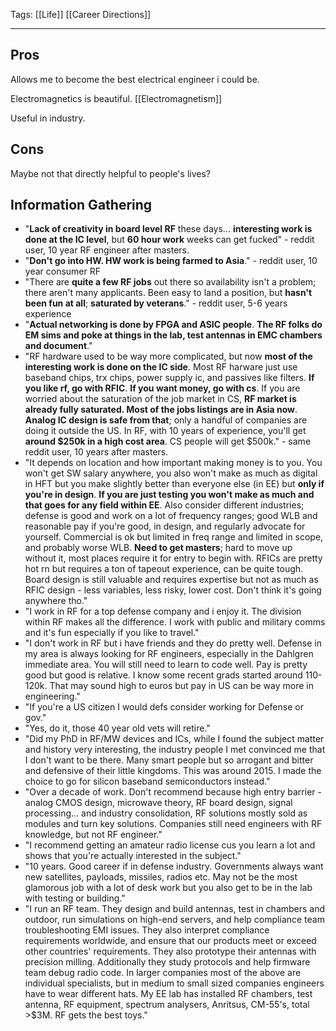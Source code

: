 Tags: [[Life]] [[Career Directions]]
___
## Pros
Allows me to become the best electrical engineer i could be. 

Electromagnetics is beautiful. [[Electromagnetism]]

Useful in industry. 
## Cons
Maybe not that directly helpful to people's lives? 
## Information Gathering
- "**Lack of creativity in board level RF** these days... **interesting work is done at the IC level**, but **60 hour work** weeks can get fucked" - reddit user, 10 year RF engineer after masters. 
- "**Don't go into HW. HW work is being farmed to Asia**." - reddit user, 10 year consumer RF
- "There are **quite a few RF jobs** out there so availability isn't a problem; there aren't many applicants. Been easy to land a position, but **hasn't been fun at all**; **saturated by veterans**." - reddit user, 5-6 years experience
- "**Actual networking is done by FPGA and ASIC people**. **The RF folks do EM sims and poke at things in the lab, test antennas in EMC chambers and document**." 
- "RF hardware used to be way more complicated, but now **most of the interesting work is done on the IC side**. Most RF harware just use baseband chips, trx chips, power supply ic, and passives like filters. **If you like rf, go with RFIC**. **If you want money, go with cs**. If you are worried about the saturation of the job market in CS, **RF market is already fully saturated. Most of the jobs listings are in Asia now**. **Analog IC design is safe from that**; only a handful of companies are doing it outside the US. In RF, with 10 years of experience, you'll get **around $250k in a high cost area**. CS people will get $500k." - same reddit user, 10 years after masters.
- "It depends on location and how important making money is to you. You won't get SW salary anywhere, you also won't make as much as digital in HFT but you make slightly better than everyone else (in EE) but **only if you're in design**. **If you are just testing you won't make as much and that goes for any field within EE**. Also consider different industries; defense is good and work on a lot of frequency ranges; good WLB and reasonable pay if you're good, in design, and regularly advocate for yourself. Commercial is ok but limited in freq range and limited in scope, and probably worse WLB. **Need to get masters**; hard to move up without it, most places require it for entry to begin with. RFICs are pretty hot rn but requires a ton of tapeout experience, can be quite tough. Board design is still valuable and requires expertise but not as much as RFIC design - less variables, less risky, lower cost. Don't think it's going anywhere tho."
- "I work in RF for a top defense company and i enjoy it. The division within RF makes all the difference. I work with public and military comms and it's fun especially if you like to travel."
- "I don't work in RF but i have friends and they do pretty well. Defense in my area is always looking for RF engineers, especially in the Dahlgren immediate area. You will still need to learn to code well. Pay is pretty good but good is relative. I know some recent grads started around 110-120k. That may sound high to euros but pay in US can be way more in engineering."
- "If you're a US citizen I would defs consider working for Defense or gov."
- "Yes, do it, those 40 year old vets will retire."
- "Did my PhD in RF/MW devices and ICs, while I found the subject matter and history very interesting, the industry people I met convinced me that I don't want to be there. Many smart people but so arrogant and bitter and defensive of their little kingdoms. This was around 2015. I made the choice to go for silicon baseband semiconductors instead."
- "Over a decade of work. Don't recommend because high entry barrier - analog CMOS design, microwave theory, RF board design, signal processing... and industry consolidation, RF solutions mostly sold as modules and turn key solutions. Companies still need engineers with RF knowledge, but not RF engineer."
- "I recommend getting an amateur radio license cus you learn a lot and shows that you're actually interested in the subject."
- "10 years. Good career if in defense industry. Governments always want new satellites, payloads, missiles, radios etc. May not be the most glamorous job with a lot of desk work but you also get to be in the lab with testing or building."
- "I run an RF team. They design and build antennas, test in chambers and outdoor, run simulations on high-end servers, and help compliance team troubleshooting EMI issues. They also interpret compliance requirements worldwide, and ensure that our products meet or exceed other countries' requirements. They also prototype their antennas with precision milling. Additionally they study protocols and help firmware team debug radio code. In larger companies most of the above are individual specialists, but in medium to small sized companies engineers have to wear different hats. My EE lab has installed RF chambers, test antenna, RF equipment, spectrum analysers, Anritsus, CM-55's, total >$3M. RF gets the best toys."
